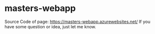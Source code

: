 # masters-webapp
Source Code of page: https://masters-webapp.azurewebsites.net/
If you have some question or idea, just let me know.
